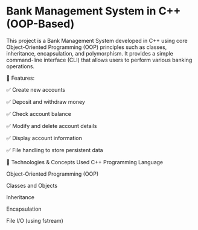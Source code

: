 # Bank Management System in C++ (OOP-Based)
This project is a Bank Management System developed in C++ using core Object-Oriented Programming (OOP) principles such as classes, inheritance, encapsulation, and polymorphism. It provides a simple command-line interface (CLI) that allows users to perform various banking operations.

🎯 Features:

✅ Create new accounts

✅ Deposit and withdraw money

✅ Check account balance

✅ Modify and delete account details

✅ Display account information

✅ File handling to store persistent data

🧱 Technologies & Concepts Used
C++ Programming Language

Object-Oriented Programming (OOP)

Classes and Objects

Inheritance

Encapsulation

File I/O (using fstream)
